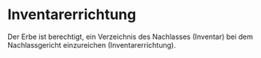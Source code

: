 # Inventarerrichtung

Der Erbe ist berechtigt, ein Verzeichnis des Nachlasses (Inventar) bei dem Nachlassgericht einzureichen (Inventarerrichtung).